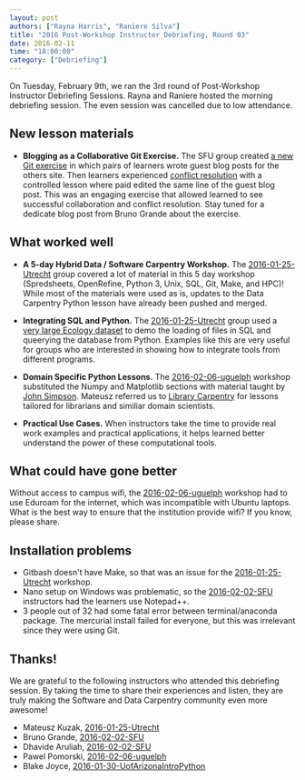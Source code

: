```yaml
---
layout: post
authors: ["Rayna Harris", "Raniere Silva"]
title: "2016 Post-Workshop Instructor Debriefing, Round 03"
date: 2016-02-11
time: "18:00:00"
category: ["Debriefing"]
---
```

<!-- start excerpt -->
On Tuesday, February 9th, we ran the 3rd round of Post-Workshop Instructor Debriefing Sessions. Rayna and Raniere hosted the morning debriefing session.  The even session was cancelled due to low attendance.
 
<!-- end excerpt -->

## New lesson materials

- **Blogging as a Collaborative Git Exercise.**  The SFU group created [a new Git exercise](https://github.com/brunogrande/git-novice/blob/gh-pages/08-collab.md) in which pairs of learners wrote guest blog posts for the others site. Then learners experienced [conflict resolution](https://github.com/brunogrande/git-novice/blob/gh-pages/09-conflict.md) with a controlled lesson where paid edited the same line of the guest blog post. This was an engaging exercise that allowed learned to see successful collaboration and conflict resolution.  Stay tuned for a dedicate blog post from Bruno Grande about the exercise.

## What worked well

- **A 5-day Hybrid Data / Software Carpentry Workshop.** The  [2016-01-25-Utrecht](https://mkuzak.github.io/2016-01-25-Utrecht/) group covered a lot of material in this 5 day workshop (Spredsheets, OpenRefine, Python 3, Unix, SQL, Git, Make, and HPC)! While most of the materials were used as is, updates to the Data Carpentry Python lesson have already been pushed and merged.  

- **Integrating SQL and Python.** The [2016-01-25-Utrecht](https://mkuzak.github.io/2016-01-25-Utrecht/) group used a [very large Ecology dataset](https://figshare.com/articles/Portal_Project_Teaching_Database/1314459) to demo the loading of files in SQL and queerying the database from Python. Examples like this are very useful for groups who are interested in showing how to integrate tools from different programs.

- **Domain Specific Python Lessons.** The [2016-02-06-uguelph](https://computecanada.github.io/2016-02-06-uguelph/) workshop substituted the Numpy and Matplotlib sections with material taught by [John Simpson](https://github.com/symulation?tab=repositories). Mateusz referred us to [Library Carpentry](https://github.com/librarycarpentry) for lessons tailored for librarians and similiar domain scientists.

- **Practical Use Cases.** When instructors take the time to provide real work examples and practical applications, it helps learned better understand the power of these computational tools.

## What could have gone better
Without access to campus wifi, the [2016-02-06-uguelph](https://computecanada.github.io/2016-02-06-uguelph/) workshop had to use Eduroam for the internet, which was incompatible with Ubuntu laptops. What is the best way to ensure that the institution provide wifi?  If you know, please share.

## Installation problems
- Gitbash doesn't have Make, so that was an issue for the [2016-01-25-Utrecht](https://mkuzak.github.io/2016-01-25-Utrecht/) workshop.
- Nano setup on Windows was problematic, so the [2016-02-02-SFU](http://bgran.de/2016-02-02-SFU/) instructors had the learners use Notepad++.
- 3 people out of 32 had some fatal error between terminal/anaconda package. The mercurial install failed for everyone, but this was irrelevant since they were using Git. 
 

## Thanks!
We are grateful to the following instructors who attended this debriefing session. By taking the time to share their experiences and listen, they are truly making the Software and Data Carpentry community even more awesome!

- Mateusz Kuzak, [2016-01-25-Utrecht](https://mkuzak.github.io/2016-01-25-Utrecht/) 
- Bruno Grande, [2016-02-02-SFU](http://bgran.de/2016-02-02-SFU/)
- Dhavide Aruliah, [2016-02-02-SFU](http://bgran.de/2016-02-02-SFU/)
- Pawel Pomorski, [2016-02-06-uguelph](https://computecanada.github.io/2016-02-06-uguelph/)
- Blake Joyce, [2016-01-30-UofArizonaIntroPython](http://bjoyce3.github.io/2016-01-30-UofArizonaIntroPython/)
